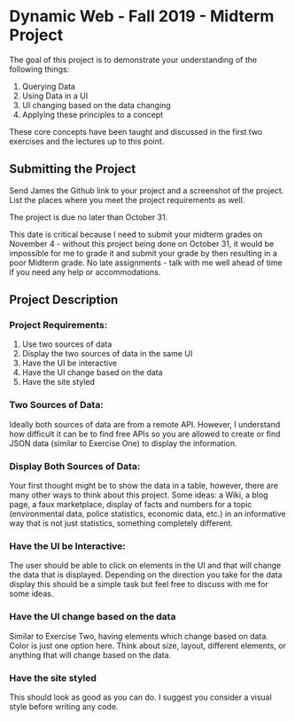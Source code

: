 # Dynamic Web - Fall 2019 - Midterm Project
The goal of this project is to demonstrate your understanding of the following things:
1. Querying Data
2. Using Data in a UI
3. UI changing based on the data changing
4. Applying these principles to a concept

These core concepts have been taught and discussed in the first two exercises and the lectures up to this point.

## Submitting the Project
Send James the Github link to your project and a screenshot of the project. List the places where you meet the project requirements as well.

The project is due ​no later than October 31​.

This date is critical because I need to submit your midterm grades on November 4 - without this project being done on October 31, it would be impossible for me to grade it and submit your grade by then resulting in a poor Midterm grade. No late assignments - talk with me well ahead of time if you need any help or accommodations.

## Project Description
### Project Requirements:
1. Use two sources of data
2. Display the two sources of data in the same UI
3. Have the UI be interactive
4. Have the UI change based on the data
5. Have the site styled

### Two Sources of Data:
Ideally both sources of data are from a remote API. However, I understand how difficult it can be to find free APIs so you are allowed to create or find JSON data (similar to Exercise One) to display the information.

### Display Both Sources of Data:
Your first thought might be to show the data in a table, however, there are many other ways to think about this project. Some ideas: a Wiki, a blog page, a faux marketplace, display of facts and numbers for a topic (environmental data, police statistics, economic data, etc.) in an informative way that is not just statistics, something completely different.

### Have the UI be Interactive:
The user should be able to click on elements in the UI and that will change the data that is displayed. Depending on the direction you take for the data display this should be a simple task but feel free to discuss with me for some ideas.
### Have the UI change based on the data
Similar to Exercise Two, having elements which change based on data. Color is just one option here. Think about size, layout, different elements, or anything that will change based on the data.
### Have the site styled
This should look as good as you can do. I suggest you consider a visual style before writing any code.
